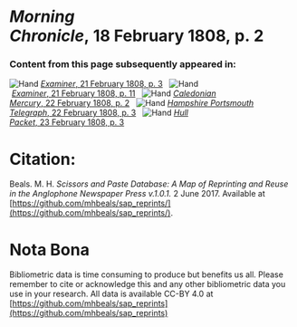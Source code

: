 # *Morning Chronicle*, 18 February 1808, p. 2  
  
### Content from this page subsequently appeared in:  
![Hand](http://scissorsandpaste.net/wp-content/uploads/2017/06/smallhandpointer.png) [*Examiner*, 21 February 1808, p. 3](https://mhbeals.github.io/sap_html/Examiner/Examiner-21-February-1808-p-3)  
![Hand](http://scissorsandpaste.net/wp-content/uploads/2017/06/smallhandpointer.png) [*Examiner*, 21 February 1808, p. 11](https://mhbeals.github.io/sap_html/Examiner/Examiner-21-February-1808-p-11)  
![Hand](http://scissorsandpaste.net/wp-content/uploads/2017/06/smallhandpointer.png) [*Caledonian Mercury*, 22 February 1808, p. 2](https://mhbeals.github.io/sap_html/Caledonian-Mercury/Caledonian-Mercury-22-February-1808-p-2)  
![Hand](http://scissorsandpaste.net/wp-content/uploads/2017/06/smallhandpointer.png) [*Hampshire Portsmouth Telegraph*, 22 February 1808, p. 3](https://mhbeals.github.io/sap_html/Hampshire-Portsmouth-Telegraph/Hampshire-Portsmouth-Telegraph-22-February-1808-p-3)  
![Hand](http://scissorsandpaste.net/wp-content/uploads/2017/06/smallhandpointer.png) [*Hull Packet*, 23 February 1808, p. 3](https://mhbeals.github.io/sap_html/Hull-Packet/Hull-Packet-23-February-1808-p-3)  


# Citation: 

Beals. M. H. *Scissors and Paste Database: A Map of Reprinting and Reuse in the Anglophone Newspaper Press v.1.0.1.* 2 June 2017. Available at [https://github.com/mhbeals/sap_reprints/](https://github.com/mhbeals/sap_reprints/). 

# Nota Bona

Bibliometric data is time consuming to produce but benefits us all. Please remember to cite or acknowledge this and any other bibliometric data you use in your research. All data is available CC-BY 4.0 at [https://github.com/mhbeals/sap_reprints](https://github.com/mhbeals/sap_reprints)